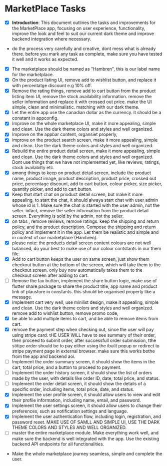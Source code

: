 # MarketPlace Tasks
- [x] **Introduction**: This document outlines the tasks and improvements for the MarketPlace app, focusing on user experience, functionality, improve the look and feel to suit our current dark theme and improve backend integration where necessary.
- do the process very carefully and creative, dont mess what is already there. before you mark any task as complete, make sure you have tested it well and it works as expected.
- [x] The marketplace should be named as "Hambren", this is our label name for the marketplace.
- [x] On the product listing UI, remove add to wishlist button, and replace it with percentatge discount e.g 10% off.
- [x] Remove the rating things, remove add to cart button from the product listing item UI, remove the stock availability information. remove the seller information and replace it with crossed out price. make the UI simple, clean and minimalistic. matching with our dark theme.
- [x] Let the entire app use the canadian dollar as the currency. it should be a constant in appconfig.
- [x] Improve on the whole marketplace UI, make it more appealing, simple and clean. Use the dark theme colors and styles and well organized.
- [x] Improve on the appbar content, organsiet properly, 
- [x] improve on the product search screen, make it more appealing, simple and clean. Use the dark theme colors and styles and well organized.
- [x] Rebuild the entire product detail screen, make it more appealing, simple and clean. Use the dark theme colors and styles and well organized. Dont use things that we have not implemented yet, like reviews, ratings, stock availabilty etc.
- [x] among things to keep on product detail screen, include the product name, product image, product description, product price, crossed out price, percentage discount, add to cart button, colour picker, size picker, quantity picker, and add to cart button.
- [x] Keep that start chat on prioduct detail screen, but make it more appealing, to start the chat, it should always start chat with user admin whose id is 1. Make sure the chat is started with the user admin, not the seller. infact, remove the seller information from the product detail screen. Everything is sold by the admin, not the seller.
- [x] on tabs , remove reviews, remove ratings. keep the shipping and return policy, and the product description. Compose the shipping and return policy and implement it in the app. Let them be realistic and simple and in context of our marketplace (Hambren).
- [x] please note: the products detail screen content colours are not well balanced, do your best to make use of our colour contstants in our them file.
- [x] Add to cart button keeps the user on same screen, just show them checkout button at the bottom of the screen, which will take them to the checkout screen. only buy now automatically takes them to the checkout screen after adding to cart.
- [ ] Remove the fav button, implement the share button logic, make use of flutter share package to share the product title, app name and product link of plaustore in constants. this should be organised properly like a message.
- [x] Implement cart very well, use minilist design, make it appealing, simple and clean. Use the dark theme colors and styles and well organized. remove add to wishlist button, remove promo code,
- [x] be able to add multiple items to cart, and be able to remove items from cart.
- [x] remove the payment step when checking out, since the user will pay using stripe card. tHE USER WILL have to see summary of their order, then proceed to submit order, after successfull order submission, tthe stitipe  order should be to pay either using the ibuilt popup or redirect to stripe payment page in external browser. make sure this works bothe from the app and backend aoi.
- [ ] Implement the order summary screen, it should show the items in the cart, total price, and a button to proceed to payment.
- [ ] Implement the order history screen, it should show the list of orders made by the user, with details like order ID, date, total price, and status.
- [ ] Implement the order detail screen, it should show the details of a specific order, including items, total price, date, and status.
- [x] Implement the user profile screen, it should allow users to view and edit their profile information, including name, email, and password.
- [x] Implement the user settings screen, it should allow users to change their preferences, such as notification settings and language.
- [x] Implement the user authentication flow, including login, registration, and password reset. MAKE USE OF SAMLL AND SIMPLE UI, USE THE DARK THEME COLORS AND STYLES AND WELL ORGANIZED.
- [ ] master the entire marketplace module. Make everything work well, and make sure the backend is well integrated with the app. Use the existing backend API endpoints for all functionalities.
- Make the whole marketplace journey seamless, simple and complete the user.